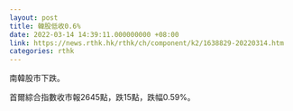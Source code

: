 ```yaml
---
layout: post
title: 韓股低收0.6%
date: 2022-03-14 14:39:11.000000000 +08:00
link: https://news.rthk.hk/rthk/ch/component/k2/1638829-20220314.htm
categories: rthk
---
```


南韓股市下跌。

首爾綜合指數收市報2645點，跌15點，跌幅0.59%。
